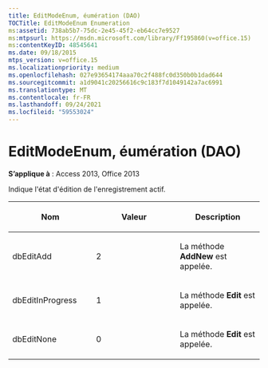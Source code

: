 ```yaml
---
title: EditModeEnum, éumération (DAO)
TOCTitle: EditModeEnum Enumeration
ms:assetid: 738ab5b7-75dc-2e45-45f2-eb64cc7e9527
ms:mtpsurl: https://msdn.microsoft.com/library/Ff195860(v=office.15)
ms:contentKeyID: 48545641
ms.date: 09/18/2015
mtps_version: v=office.15
ms.localizationpriority: medium
ms.openlocfilehash: 027e93654174aaa70c2f488fc0d350b0b1dad644
ms.sourcegitcommit: a1d9041c20256616c9c183f7d1049142a7ac6991
ms.translationtype: MT
ms.contentlocale: fr-FR
ms.lasthandoff: 09/24/2021
ms.locfileid: "59553024"
---
```

# <a name="editmodeenum-enumeration-dao"></a>EditModeEnum, éumération (DAO)


**S’applique à** : Access 2013, Office 2013

Indique l'état d'édition de l'enregistrement actif.

<table>
<colgroup>
<col style="width: 33%" />
<col style="width: 33%" />
<col style="width: 33%" />
</colgroup>
<thead>
<tr class="header">
<th><p>Nom</p></th>
<th><p>Valeur</p></th>
<th><p>Description</p></th>
</tr>
</thead>
<tbody>
<tr class="odd">
<td><p>dbEditAdd</p></td>
<td><p>2</p></td>
<td><p>La méthode <strong>AddNew</strong> est appelée.</p></td>
</tr>
<tr class="even">
<td><p>dbEditInProgress</p></td>
<td><p>1</p></td>
<td><p>La méthode <strong>Edit</strong> est appelée.</p></td>
</tr>
<tr class="odd">
<td><p>dbEditNone</p></td>
<td><p>0</p></td>
<td><p>La méthode <strong>Edit</strong> est appelée.</p></td>
</tr>
</tbody>
</table>

